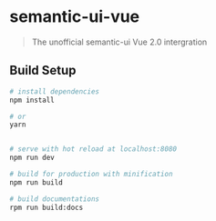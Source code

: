 # semantic-ui-vue

> The unofficial semantic-ui Vue 2.0 intergration

## Build Setup

``` bash
# install dependencies
npm install

# or
yarn


# serve with hot reload at localhost:8080
npm run dev

# build for production with minification
npm run build

# build documentations
rpm run build:docs
```
